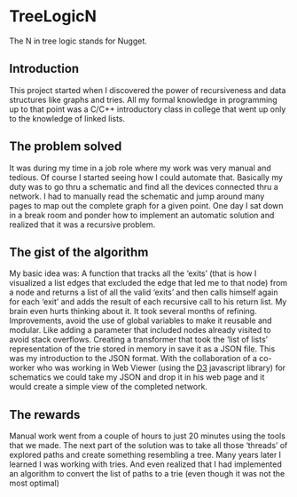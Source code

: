 # TreeLogicN

The N in tree logic stands for Nugget.

## Introduction
This project started when I discovered the power of recursiveness and data structures like graphs and tries.
All my formal knowledge in programming up to that point was a C/C++ introductory class in college that went up only to the knowledge of linked lists.
## The problem solved
It was during my time in a job role where my work was very manual and tedious. Of course I started seeing how I could automate that.
Basically my duty was to go thru a schematic and find all the devices connected thru a network. I had to manually read the schematic and jump around many pages to map out the complete graph for a given point.
One day I sat down in a break room and ponder how to implement an automatic solution and realized that it was a recursive problem.
## The gist of the algorithm
My basic idea was:
A function that tracks all the ‘exits’ 
(that is how I visualized a list edges that excluded the edge that led me to that node) from a node and returns a list of all the valid ‘exits’ and then calls himself again for each ‘exit’ 
and adds the result of each recursive call to his return list. 
My brain even hurts thinking about it.
It took several months of refining. Improvements, avoid the use of global variables to make it reusable and modular. 
Like adding a parameter that included nodes already visited to avoid stack overflows. 
Creating a transformer that took the ‘list of lists’ representation of the trie stored in memory in save it as a JSON file. 
This was my introduction to the JSON format. With the collaboration of a co-worker who was working in Web Viewer (using the [D3]( https://d3js.org/) javascript library)  for schematics 
we could take my JSON and drop it in his web page and it would create a simple view of the completed network.

## The rewards
Manual work went from a couple of hours to just 20 minutes using the tools that we made.
The next part of the solution was to take all those ‘threads’ of explored paths and create something resembling a tree. Many years later I learned I was working with tries. And even realized that I had implemented an algorithm to convert the list of paths to a trie (even though it was not the most optimal)


